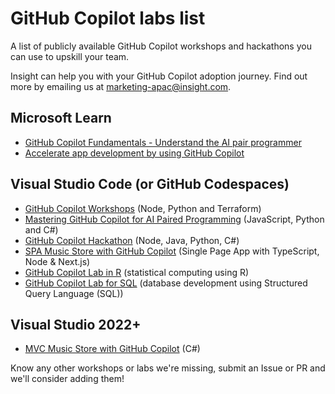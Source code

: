 # GitHub Copilot labs list

A list of publicly available GitHub Copilot workshops and hackathons you can use to upskill your team.

Insight can help you with your GitHub Copilot adoption journey. Find out more by emailing us at [marketing-apac@insight.com](mailto:marketing-apac@insight.com?Subject=GitHub%20Copilot%20Adoption%20Help).

## Microsoft Learn

- [GitHub Copilot Fundamentals - Understand the AI pair programmer](https://learn.microsoft.com/en-au/training/paths/copilot/)
- [Accelerate app development by using GitHub Copilot](https://learn.microsoft.com/en-us/training/paths/accelerate-app-development-using-github-copilot/)

## Visual Studio Code (or GitHub Codespaces)

- [GitHub Copilot Workshops](https://github.com/copilot-workshops) (Node, Python and Terraform)
- [Mastering GitHub Copilot for AI Paired Programming](https://github.com/microsoft/Mastering-GitHub-Copilot-for-Paired-Programming) (JavaScript, Python and C#)
- [GitHub Copilot Hackathon](https://github.com/GitHub-Partner-Demo-Library/MicrosoftCopilotHackathon) (Node, Java, Python, C#)
- [SPA Music Store with GitHub Copilot](https://github.com/Insight-Services-APAC/copilot-lab-music-store-typescript) (Single Page App with TypeScript, Node & Next.js)
- [GitHub Copilot Lab in R](https://github.com/Insight-Services-APAC/copilot-lab-r) (statistical computing using R)
- [GitHub Copilot Lab for SQL](https://github.com/Insight-Services-APAC/copilot-lab-sql) (database development using Structured Query Language (SQL))

## Visual Studio 2022+

- [MVC Music Store with GitHub Copilot](https://github.com/Insight-Services-APAC/copilot-lab-music-store) (C#)

Know any other workshops or labs we're missing, submit an Issue or PR and we'll consider adding them!
